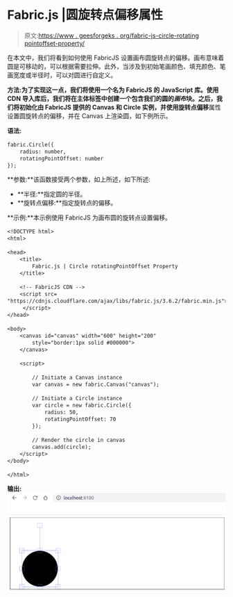 # Fabric.js |圆旋转点偏移属性

> 原文:[https://www . geesforgeks . org/fabric-js-circle-rotating pointoffset-property/](https://www.geeksforgeeks.org/fabric-js-circle-rotatingpointoffset-property/)

在本文中，我们将看到如何使用 FabricJS 设置画布圆旋转点的偏移。画布意味着圆是可移动的，可以根据需要拉伸。此外，当涉及到初始笔画颜色、填充颜色、笔画宽度或半径时，可以对圆进行自定义。

**方法:**为了实现这一点，我们将使用一个名为 FabricJS 的 JavaScript 库。使用 CDN 导入库后，我们将在主体标签中创建一个包含我们的圆的*画布*块。之后，我们将初始化由 FabricJS 提供的 Canvas 和 Circle 实例，并使用**旋转点偏移**属性设置圆旋转点的偏移，并在 Canvas 上渲染圆，如下例所示。

**语法:**

```
fabric.Circle({
    radius: number,
    rotatingPointOffset: number
}); 
```

**参数:**该函数接受两个参数，如上所述，如下所述:

*   **半径:**指定圆的半径。
*   **旋转点偏移:**指定旋转点的偏移。

**示例:**本示例使用 FabricJS 为画布圆的旋转点设置偏移。

```
<!DOCTYPE html>
<html>

<head>
    <title>
        Fabric.js | Circle rotatingPointOffset Property
    </title>

    <!-- FabricJS CDN -->
    <script src=
"https://cdnjs.cloudflare.com/ajax/libs/fabric.js/3.6.2/fabric.min.js">
     </script>
</head>

<body>
    <canvas id="canvas" width="600" height="200"
        style="border:1px solid #000000">
    </canvas>

    <script>

        // Initiate a Canvas instance
        var canvas = new fabric.Canvas("canvas");

        // Initiate a Circle instance
        var circle = new fabric.Circle({
            radius: 50,
            rotatingPointOffset: 70
        });

        // Render the circle in canvas
        canvas.add(circle);
    </script>
</body>

</html>
```

**输出:**
![](img/bb91ddb3e0e40a7d6123b796730fe612.png)